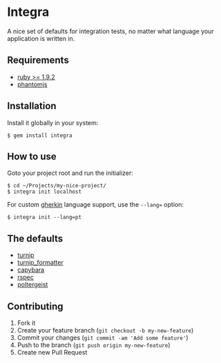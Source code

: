 # Integra

A nice set of defaults for integration tests, no matter what language your
application is written in.

## Requirements

- [ruby >= 1.9.2](http://rvm.io/)
- [phantomjs](https://github.com/ariya/phantomjs)

## Installation

Install it globally in your system:

    $ gem install integra

## How to use

Goto your project root and run the initializer:

    $ cd ~/Projects/my-nice-project/
    $ integra init localhost

For custom [gherkin](https://github.com/cucumber/gherkin) language support, use
the `--lang=` option:

    $ integra init --lang=pt

## The defaults

- [turnip](https://github.com/jnicklas/turnip/)
- [turnip_formatter](https://github.com/gongo/turnip_formatter/)
- [capybara](https://github.com/jnicklas/capybara)
- [rspec](https://github.com/rspec/rspec)
- [poltergeist](https://github.com/jonleighton/poltergeist)

## Contributing

1. Fork it
2. Create your feature branch (`git checkout -b my-new-feature`)
3. Commit your changes (`git commit -am 'Add some feature'`)
4. Push to the branch (`git push origin my-new-feature`)
5. Create new Pull Request
